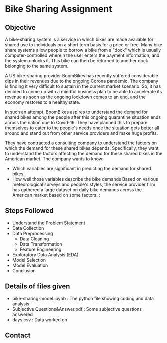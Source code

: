 # Bike Sharing Assignment
## Objective
A bike-sharing system is a service in which bikes are made available for shared use to individuals on a short term basis for a price or free. Many bike share systems allow people to borrow a bike from a "dock" which is usually computer-controlled wherein the user enters the payment information, and the system unlocks it. This bike can then be returned to another dock belonging to the same system.

A US bike-sharing provider BoomBikes has recently suffered considerable dips in their revenues due to the ongoing Corona pandemic. The company is finding it very difficult to sustain in the current market scenario. So, it has decided to come up with a mindful business plan to be able to accelerate its revenue as soon as the ongoing lockdown comes to an end, and the economy restores to a healthy state.

In such an attempt, BoomBikes aspires to understand the demand for shared bikes among the people after this ongoing quarantine situation ends across the nation due to Covid-19. They have planned this to prepare themselves to cater to the people's needs once the situation gets better all around and stand out from other service providers and make huge profits.

They have contracted a consulting company to understand the factors on which the demand for these shared bikes depends. Specifically, they want to understand the factors affecting the demand for these shared bikes in the American market. The company wants to know:

  - Which variables are significant in predicting the demand for shared bikes.
  - How well those variables describe the bike demands
Based on various meteorological surveys and people's styles, the service provider firm has gathered a large dataset on daily bike demands across the American market based on some factors. :
## Steps Followed
- Understand the Problem Statement
- Data Collection
- Data Preprocessing
    - Data Cleaning
    - Data Transformation
    - Feature Engineering
- Exploratory Data Analysis (EDA)
- Model Selection
- Model Evaluation
- Conclusion

## Details of files given
- bike-sharing-model.ipynb : The python file showing coding and data analysis
- Subjective Questions&Answer.pdf : Some subjective questions answered
- days.csv : Data worked on

## Contact
    


